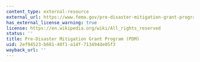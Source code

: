```yaml
---
content_type: external-resource
external_url: https://www.fema.gov/pre-disaster-mitigation-grant-program
has_external_license_warning: true
license: https://en.wikipedia.org/wiki/All_rights_reserved
status: ''
title: Pre-Disaster Mitigation Grant Program (PDM)
uid: 2ef94523-b681-40f1-a14f-713494de05f3
wayback_url: ''
---
```

